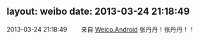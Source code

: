 layout: weibo
date: 2013-03-24 21:18:49
---
<meta name="referrer" content="no-referrer" />

2013-03-24 21:18:49  &nbsp;&nbsp;&nbsp;&nbsp;&nbsp;&nbsp; 来自 <a href="http://app.weibo.com/t/feed/l4RWD" rel="nofollow">Weico.Android</a>
张丹丹！张丹丹！！ ​​​
